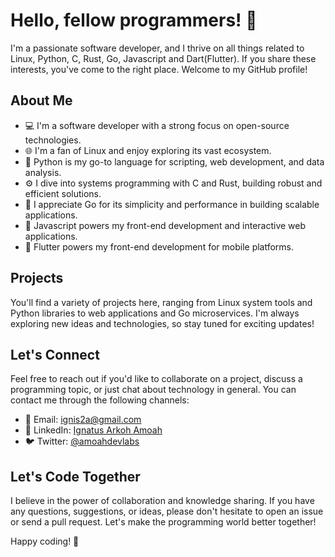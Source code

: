 # Hello, fellow programmers! 👋

I'm a passionate software developer, and I thrive on all things related to Linux, Python, C, Rust, Go, Javascript and Dart(Flutter). If you share these interests, you've come to the right place. Welcome to my GitHub profile!

## About Me

- 💻 I'm a software developer with a strong focus on open-source technologies.
- 🌐 I'm a fan of Linux and enjoy exploring its vast ecosystem.
- 🐍 Python is my go-to language for scripting, web development, and data analysis.
- ⚙️ I dive into systems programming with C and Rust, building robust and efficient solutions.
- 🚀 I appreciate Go for its simplicity and performance in building scalable applications.
- 🌟 Javascript powers my front-end development and interactive web applications.
- 📱 Flutter powers my front-end development for mobile platforms.

## Projects

You'll find a variety of projects here, ranging from Linux system tools and Python libraries to web applications and Go microservices. I'm always exploring new ideas and technologies, so stay tuned for exciting updates!

## Let's Connect

Feel free to reach out if you'd like to collaborate on a project, discuss a programming topic, or just chat about technology in general. You can contact me through the following channels:

- 📧 Email: [ignis2a@gmail.com](mailto:ignis2a@gmail.com)
- 💬 LinkedIn: [Ignatus Arkoh Amoah](https://www.linkedin.com/in/ignatus-arkoh-amoah-0313011a6/)
- 🐦 Twitter: [@amoahdevlabs](https://twitter.com/amoahdevlabs)

## Let's Code Together

I believe in the power of collaboration and knowledge sharing. If you have any questions, suggestions, or ideas, please don't hesitate to open an issue or send a pull request. Let's make the programming world better together!

Happy coding! 🚀
